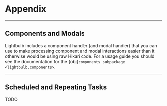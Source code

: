 # Appendix

---

## Components and Modals

Lightbulb includes a component handler (and modal handler) that you can use to make processing component and modal
interactions easier than it otherwise would be using raw Hikari code. For a usage guide you should see the
documentation for the {obj}`components subpackage <lightbulb.components>`.

---

## Scheduled and Repeating Tasks

TODO
